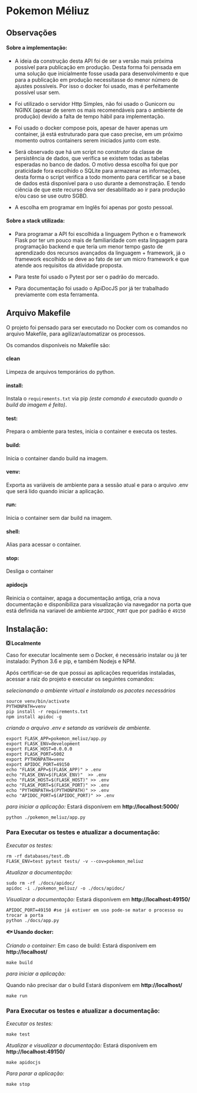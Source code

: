 # Pokemon Méliuz #
## Observações ## 
#### Sobre a implementação: ####
*   A ideia da construção desta API foi de ser a versão mais próxima possível para publicação em produção. Desta forma foi pensada em uma solução que inicialmente fosse usada para desenvolvimento e que para a publicação em produção necessitasse do menor número de ajustes possíveis. Por isso o docker foi usado, mas é perfeitamente possível usar sem.

*   Foi utilizado o servidor Http Simples, não foi usado o Gunicorn ou NGINX (apesar de serem os mais recomendáveis para o ambiente de produção) devido a falta de tempo hábil para implementação.

*   Foi usado o docker compose pois, apesar de haver apenas um container, já está estruturado para que caso precise, em um próximo momento outros containers serem iniciados junto com este.

*   Será observado que há um script no construtor da classe de persistência de dados, que verifica se existem todas as tabelas esperadas no banco de dados.  O motivo dessa escolha foi que por praticidade fora escolhido o SQLite para armazenar as informações, desta forma o script verifica a todo momento para certificar se a base de dados está disponível para o uso durante a demonstração. E tendo ciência de que este recurso deva ser desabilitado ao ir para produção e/ou caso se use outro SGBD.

*   A escolha em programar em Inglês foi apenas por gosto pessoal.


#### Sobre a stack utilizada: ####

*   Para programar a API foi escolhida a linguagem Python e o framework Flask por ter um pouco mais de familiaridade com esta linguagem para programação backend e que teria um menor tempo gasto de aprendizado dos recursos avançados da linguagem + framework, já o framework escolhido se deve ao fato de ser um micro framework e que atende aos requisitos da atividade proposta.

*   Para teste foi usado o Pytest por ser o padrão do mercado.

*   Para documentação foi usado o ApiDocJS por já ter trabalhado previamente com esta ferramenta.


## Arquivo Makefile ## 

O projeto foi pensado para ser executado no Docker com os comandos no arquivo Makefile, para agilizar/automatizar os processos.

Os comandos disponíveis no Makefile são:

#### clean ####
Limpeza de arquivos temporários do python.

#### install: ####
Instala o `requirements.txt` via pip *(este comando é executado quando o build da imagem é feito)*.

#### test: ####
Prepara o ambiente para testes, inicia o container e executa os testes.

#### build: ####
Inicia o container dando build na imagem.    

#### venv: ####
Exporta as variáveis de ambiente para a sessão atual e para o arquivo .env que será lido quando iniciar a aplicação.

#### run: ####
Inicia o container sem dar build na imagem.

#### shell: ####
Alias para acessar o container.

#### stop: ####
Desliga o container

#### apidocjs ####
Reinicia o container, apaga a documentação antiga, cria a nova documentação e disponibiliza para visualização via navegador na porta
que está definida na variavel de ambiente ```APIDOC_PORT``` que por padrão é ```49150```


## Instalação: ##

**:negative_squared_cross_mark: Localmente**

Caso for executar localmente sem o Docker, é necessário instalar ou já ter instalado: Python 3.6 e pip, e também Nodejs e NPM.

Após certificar-se de que possui as aplicações requeridas instaladas, acessar a raiz do projeto e executar os seguintes comandos:

*selecionando o ambiente virtual e instalando os pacotes necessários*

```
source venv/bin/activate
PYTHONPATH=venv
pip install -r requirements.txt
npm install apidoc -g
```

*criando o arquivo .env e setando as variáveis de ambiente.*
```
export FLASK_APP=pokemon_meliuz/app.py
export FLASK_ENV=development
export FLASK_HOST=0.0.0.0
export FLASK_PORT=5002
export PYTHONPATH=venv
export APIDOC_PORT=49150
echo "FLASK_APP=$(FLASK_APP)" > .env
echo "FLASK_ENV=$(FLASK_ENV)"  >> .env
echo "FLASK_HOST=$(FLASK_HOST)" >> .env
echo "FLASK_PORT=$(FLASK_PORT)" >> .env
echo "PYTHONPATH=$(PYTHONPATH)" >> .env
echo "APIDOC_PORT=$(APIDOC_PORT)" >> .env
```

*para iniciar a aplicação:*
Estará disponívem em **http://localhost:5000/**
```
python ./pokemon_meliuz/app.py
```
### Para Executar os testes e atualizar a documentação: ###

*Executar os testes:*

```
rm -rf databases/test.db
FLASK_ENV=test pytest tests/ -v --cov=pokemon_meliuz

```
*Atualizar a documentação:*

```
sudo rm -rf ./docs/apidoc/
apidoc -i ./pokemon_meliuz/ -o ./docs/apidoc/

```

*Visualizar a documentação:*
Estará disponívem em **http://localhost:49150/**
```
APIDOC_PORT=49150 #se já estiver em uso pode-se matar o processo ou trocar a porta
python ./docs/app.py

```

**:fish: Usando docker:**

*Criando o container:*
Em caso de build:
Estará disponívem em **http://localhost/**
```
make build
```

*para iniciar a aplicação:*

Quando não precisar dar o build
Estará disponívem em **http://localhost/**
```
make run
```

### Para Executar os testes e atualizar a documentação: ###

*Executar os testes:*

```
make test

```
*Atualizar e visualizar a documentação:*
Estará disponívem em **http://localhost:49150/**
```
make apidocjs

```

*Para parar a aplicação:*

```
make stop

```
